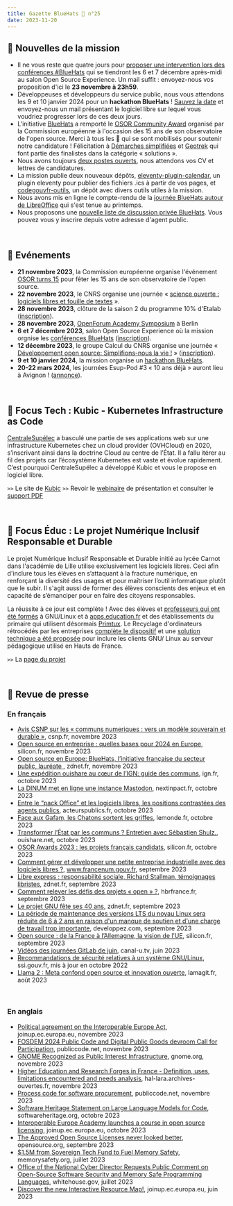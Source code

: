 ```yaml
---
title: Gazette BlueHats 🧢 n°25
date: 2023-11-20
---
```


## 🚀 Nouvelles de la mission

- Il ne vous reste que quatre jours pour [proposer une intervention lors des conférences #BlueHats](https://code.gouv.fr/fr/blog/appel-a-interventions-journees-bluehats-2023/) qui se tiendront les 6 et 7 décembre après-midi au salon Open Source Experience. Un mail suffit : envoyez-nous vos proposition d'ici le **23 novembre à 23h59**.
- Développeuses et développeurs du service public, nous vous attendons les 9 et 10 janvier 2024 pour un **hackathon BlueHats** ! [Sauvez la date](https://code.gouv.fr/fr/blog/sauvez-la-date-hackathon-bluehats-2024/) et envoyez-nous un mail présentant le logiciel libre sur lequel vous voudriez progresser lors de ces deux jours.
- L'initiative [BlueHats](https://code.gouv.fr/fr/bluehats/) a remporté le [OSOR Community Award](https://joinup.ec.europa.eu/collection/open-source-observatory-osor/osor-community-award-2023-voting) organisé par la Commission européenne à l'occasion des 15 ans de son observatoire de l'open source.  Merci à tous les 🧢 qui se sont mobilisés pour soutenir notre candidature !  Félicitation à [Démarches simplifiées](https://github.com/demarches-simplifiees/demarches-simplifiees.fr) et [Geotrek](https://geotrek.fr/2023/11/02/geotrek-osor-awards-2023.html) qui font partie des finalistes dans la catégorie « solutions ».
- Nous avons toujours [deux postes ouverts](https://code.gouv.fr/fr/blog/rejoignez-la-mission-logiciels-libres/), nous attendons vos CV et lettres de candidatures.
- La mission publie deux nouveaux dépôts, [eleventy-plugin-calendar](https://github.com/codegouvfr/eleventy-plugin-calendar), un plugin eleventy pour publier des fichiers .ics à partir de vos pages, et [codegouvfr-outils](https://git.sr.ht/~codegouvfr/codegouvfr-outils), un dépôt avec divers outils utiles à la mission.
- Nous avons mis en ligne le compte-rendu de la [journée BlueHats autour de LibreOffice](https://code.gouv.fr/fr/bluehats/libreoffice-2023/) qui s'est tenue au printemps.
- Nous proposons une [nouvelle liste de discussion privée BlueHats](https://groupes.renater.fr/sympa/info/bluehats).  Vous pouvez vous y inscrire depuis votre adresse d'agent public.

<br/>

## 📅 Evénements

- **21 novembre 2023**, la Commission européenne organise l'événement [OSOR turns 15](https://osorturns15.eu/) pour fêter les 15 ans de son observatoire de l'open source.
- **22 novembre 2023**, le CNRS organise une journée « [science ouverte : logiciels libres et fouille de textes](https://jso-cnrs-2023.sciencesconf.org/resource/page/id/1) ».
- **28 novembre 2023**, clôture de la saison 2 du programme 10% d'Etalab ([inscription](https://www.eventbrite.fr/e/billets-cloture-de-la-saison-2-du-programme-10-730265603077?aff=oddtdtcreator)).
- **28 novembre 2023**, [OpenForum Academy Symposium](https://symposium.openforumeurope.org/) à Berlin
- **6 et 7 décembre 2023**, salon Open Source Experience où la mission orgnise les [conférences BlueHats](https://code.gouv.fr/fr/blog/appel-a-interventions-journees-bluehats-2023/) ([inscription](https://www.opensource-experience.com/creer-mon-badge/)).
- **12 décembre 2023**, le groupe Calcul du CNRS organise une journée « [Développement open source: Simplifions-nous la vie !](https://calcul.math.cnrs.fr/2023-12-github-actions.html) » ([inscription](https://indico.mathrice.fr/event/488/)).
- **9 et 10 janvier 2024**, la mission organise un [hackathon BlueHats](https://code.gouv.fr/fr/blog/sauvez-la-date-hackathon-bluehats-2024/).
- **20-22 mars 2024**, les journées Esup-Pod #3 « 10 ans déjà » auront lieu à Avignon ! ([annonce](https://twitter.com/EsupPortail/status/1722182671692865728)).

<br/>

## 🚧 Focus Tech : Kubic - Kubernetes Infrastructure as Code 

[CentraleSupélec](https://www.centralesupelec.fr/) a basculé une partie de ses applications web sur une infrastructure Kubernetes chez un cloud provider (OVHCloud) en 2020, s’inscrivant ainsi dans la doctrine Cloud au centre de l’État.  Il a fallu itérer au fil des projets car l’écosystème Kubernetes est vaste et évolue rapidement.  C’est pourquoi CentraleSupélec a développé Kubic et vous le propose en logiciel libre.

`>>` Le site de [Kubic](https://centralesupelec.github.io/kubic/)
`>>` Revoir le [webinaire](https://bbb-dinum-scalelite.visio.education.fr/playback/presentation/2.3/26f6fa253cf483b89bcb8a3c8b41ddbfab504abd-1695289280656) de présentation et consulter le [support PDF](https://centralesupelec.github.io/kubic/pdf/Kubic%20-%20Webinaire%20DINUM.pdf)

<br/>

## 🏫 Focus Éduc : Le projet Numérique Inclusif Responsable et Durable

Le projet Numérique Inclusif Responsable et Durable initié au lycée Carnot dans l'académie de Lille utilise exclusivement les logiciels libres. Ceci afin d'inclure tous les élèves en s’attaquant à la fracture numérique, en renforçant la diversité des usages et pour maîtriser l’outil informatique plutôt que le subir. Il s'agit aussi de former des élèves conscients des enjeux et en capacité de s’émanciper pour en faire des citoyens responsables.

La réussite à ce jour est complète !  Avec des élèves et [professeurs qui ont été formés](https://maths-code.fr/cours/2023/05/20/formation-des-profs-a-gnu-linux-et-aux-enjeux-des-logiciels-libres/) à GNU/Linux et à [apps.education.fr](https://apps.education.fr) et des établissements du primaire qui utilisent désormais [Primtux](https://maths-code.fr/cours/2022/06/28/logiciel-libre-au-lycee-retour-dexperience/). Le Recyclage d'ordinateurs rétrocédés par les entreprises [complète le dispositif](https://maths-code.fr/cours/recycler-un-pc-sous-gnu-linux/) et une [solution technique a été proposée](https://maths-code.fr/cours/postes-linux-et-kwartz/) pour inclure les clients GNU/ Linux au serveur pédagogique utilisé en Hauts de France.

`>>` La [page du projet](https://maths-code.fr/cours/numerique-responsable/)

<br/>

## 📰 Revue de presse

### En français

- [Avis CSNP sur les « communs numeriques : vers un modèle souverain et durable »](https://csnp.fr/wp-content/uploads/2023/11/Avis-n%C2%B02023-09-du-08-novembre-2023-sur-les-communs-numeriques-1.pdf), csnp.fr, novembre 2023
- [Open source en entreprise : quelles bases pour 2024 en Europe](https://www.silicon.fr/open-source-entreprises-europe-2024-473347.html), silicon.fr, novembre 2023
- [Open source en Europe: BlueHats, l’initiative française du secteur public, lauréate ](https://www.zdnet.fr/blogs/l-esprit-libre/open-source-en-europe-bluehats-l-initiative-francaise-du-secteur-public-laureate-39962242.htm), zdnet.fr, novembre 2023
- [Une expédition ouishare au cœur de l’IGN: guide des communs](https://www.ign.fr/files/default/2023-10/guide_communs_ouishare.pdf), ign.fr, octobre 2023
- [La DINUM met en ligne une instance Mastodon](https://www.nextinpact.com/lebrief/72731/la-dinum-met-en-ligne-instance-mastodon), nextinpact.fr, octobre 2023
- [Entre le “pack Office” et les logiciels libres, les positions contrastées des agents publics](https://acteurspublics.fr/articles/entre-le-pack-office-et-les-logiciels-libres-les-positions-contrastees-des-agents-publics), acteurspublics.fr, octobre 2023
- [Face aux Gafam, les Chatons sortent les griffes](https://www.lemonde.fr/pixels/article/2023/10/14/face-aux-gafam-les-chatons-sortent-les-griffes_6194362_4408996.html), lemonde.fr, octobre 2023
- [Transformer l’État par les communs ? Entretien avec Sébastien Shulz.](https://www.ouishare.net/article/transformer-letat-par-les-communs), ouishare.net, octobre 2023
- [OSOR Awards 2023 : les projets français candidats](https://www.silicon.fr/osor-awards-2023-projets-francais-471918.html), silicon.fr, octobre 2023
- [Comment gérer et développer une petite entreprise industrielle avec des logiciels libres ?](https://www.francenum.gouv.fr/guides-et-conseils/pilotage-de-lentreprise/logiciels-de-gestion-de-lentreprise/comment-gerer-et), www.francenum.gouv.fr, septembre 2023
- [Libre express : responsabilité sociale, Richard Stallman, témoignages libristes](https://www.zdnet.fr/blogs/l-esprit-libre/libre-express-responsabilite-sociale-richard-stallman-temoignages-libristes-39961578.htm), zdnet.fr, septembre 2023
- [Comment relever les défis des projets « open » ?](https://www.hbrfrance.fr/organisation/comment-relever-les-defis-des-projets-open-60249), hbrfrance.fr, septembre 2023
- [Le projet GNU fête ses 40 ans](https://www.zdnet.fr/blogs/l-esprit-libre/le-projet-gnu-fete-ses-40-ans-39961502.htm), zdnet.fr, septembre 2023
- [La période de maintenance des versions LTS du noyau Linux sera réduite de 6 à 2 ans en raison d'un manque de soutien et d'une charge de travail trop importante](https://linux.developpez.com/actu/348703/La-periode-de-maintenance-des-versions-LTS-du-noyau-Linux-sera-reduite-de-6-a-2-ans-en-raison-d-un-manque-de-soutien-et-d-une-charge-de-travail-trop-importante-qui-epuise-les-mainteneurs/), developpez.com, septembre 2023
- [Open source : de la France à l’Allemagne, la vision de l’UE](https://www.silicon.fr/open-source-allemagne-471289.html), silicon.fr, septembre 2023
- [Vidéos des journées GitLab de juin](https://www.canal-u.tv/chaines/ad/journee-gitlab), canal-u.tv, juin 2023
- [Recommandations de sécurité relatives à un système GNU/Linux](https://www.ssi.gouv.fr/guide/recommandations-de-securite-relatives-a-un-systeme-gnulinux/), ssi.gouv.fr, mis à jour en octobre 2022
- [Llama 2 : Meta confond open source et innovation ouverte](https://www.lemagit.fr/actualites/366548060/Llama-2-Meta-confond-open-source-et-innovation-ouverte), lamagit.fr, août 2023

<br/>

### En anglais

- [Political agreement on the Interoperable Europe Act](https://joinup.ec.europa.eu/interoperable-europe/news/political-agreement-interoperable-europe-act), joinup.ec.europa.eu, novembre 2023
- [FOSDEM 2024 Public Code and Digital Public Goods devroom Call for Participation](https://blog.publiccode.net/news/2023/11/13/fosdem-2024-public-code-and-digital-public-goods-devroom-call-for-proposal.html), publiccode.net, novembre 2023
- [GNOME Recognized as Public Interest Infrastructure](https://foundation.gnome.org/2023/11/09/gnome-recognized-as-public-interest-infrastructure/), gnome.org, novembre 2023
- [Higher Education and Research Forges in France - Definition, uses, limitations encountered and needs analysis](https://hal-lara.archives-ouvertes.fr/hal-04208924), hal-lara.archives-ouvertes.fr, novembre 2023
- [Process code for software procurement](https://processcode.publiccode.net/1a-getting-oriented.html), publiccode.net, novembre 2023
- [Software Heritage Statement on Large Language Models for Code](https://www.softwareheritage.org/2023/10/19/swh-statement-on-llm-for-code/?lang=fr), softwareheritage.org, octobre 2023
- [Interoperable Europe Academy launches a course in open source licensing](https://joinup.ec.europa.eu/collection/open-source-observatory-osor/news/new-free-online-course-open-source-licenses-eu), joinup.ec.europa.eu, octobre 2023
- [The Approved Open Source Licenses never looked better](https://blog.opensource.org/the-approved-open-source-licenses-never-looked-better/), opensource.org, septembre 2023
- [$1.5M from Sovereign Tech Fund to Fuel Memory Safety](https://www.memorysafety.org/blog/1.5m-from-sovereign-tech-fund/), memorysafety.org, juillet 2023
- [Office of the National Cyber Director Requests Public Comment on Open-Source Software Security and Memory Safe Programming Languages](https://www.whitehouse.gov/oncd/briefing-room/2023/08/10/fact-sheet-office-of-the-national-cyber-director-requests-public-comment-on-open-source-software-security-and-memory-safe-programming-languages/), whitehouse.gov, juillet 2023
- [Discover the new Interactive Resource Map!](https://joinup.ec.europa.eu/collection/open-source-observatory-osor/news/interactive-map-oss-resources), joinup.ec.europa.eu, juin 2023
